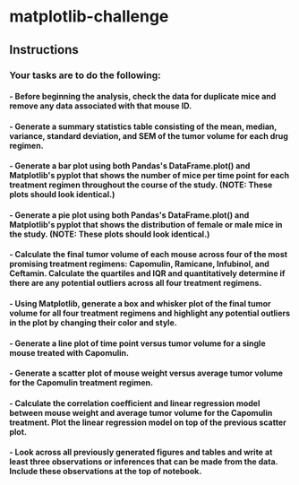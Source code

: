 # matplotlib-challenge

## Instructions
### Your tasks are to do the following:
#### - Before beginning the analysis, check the data for duplicate mice and remove any data associated with that mouse ID.
#### - Generate a summary statistics table consisting of the mean, median, variance, standard deviation, and SEM of the tumor volume for each drug regimen.
#### - Generate a bar plot using both Pandas's DataFrame.plot() and Matplotlib's pyplot that shows  the number of mice per time point for each treatment regimen throughout the course of the study. (NOTE: These plots should look identical.)
#### - Generate a pie plot using both Pandas's DataFrame.plot() and Matplotlib's pyplot that shows the distribution of female or male mice in the study. (NOTE: These plots should look identical.)
#### - Calculate the final tumor volume of each mouse across four of the most promising treatment regimens: Capomulin, Ramicane, Infubinol, and Ceftamin. Calculate the quartiles and IQR and quantitatively determine if there are any potential outliers across all four treatment regimens.
#### - Using Matplotlib, generate a box and whisker plot of the final tumor volume for all four treatment regimens and highlight any potential outliers in the plot by changing their color and style.
#### - Generate a line plot of time point versus tumor volume for a single mouse treated with Capomulin.
#### - Generate a scatter plot of mouse weight versus average tumor volume for the Capomulin treatment regimen.
#### - Calculate the correlation coefficient and linear regression model between mouse weight and average tumor volume for the Capomulin treatment. Plot the linear regression model on top of the previous scatter plot.
#### - Look across all previously generated figures and tables and write at least three observations or inferences that can be made from the data. Include these observations at the top of notebook.
